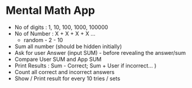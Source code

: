 # Mental Math App

- No of digits : 1, 10, 100, 1000, 100000
- No of Number : X + X + X + X ...
  - random - 2 - 10
- Sum all number (should be hidden initially)
- Ask for user Answer (input SUM) - before revealing the answer/sum
- Compare User SUM and App SUM
- Print Results : Sum - Correct; Sum + User if incorrect... )
- Count all correct and incorrect answers
- Show / Print result for every 10 tries / sets
